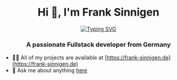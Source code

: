 <h1 align="center">Hi 👋, I'm Frank Sinnigen</h1>
<div align="center">
  <a href="https://git.io/typing-svg"><img src="https://readme-typing-svg.demolab.com?font=Fira+Code&pause=1000&width=435&lines=The+five+boxing+wizards+jump+quickly" alt="Typing SVG" /></a>
</div>

<h3 align="center">A passionate Fullstack developer from Germany</h3>

- 👨‍💻 All of my projects are available at [https://frank-sinnigen.de](https://frank-sinnigen.de)
- 💬 Ask me about anything [here](mailto:info@frank-sinnigen.de)

